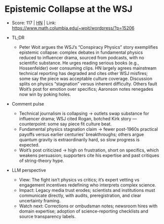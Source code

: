 # Epistemic Collapse at the WSJ

- Score: 117 | [HN](https://news.ycombinator.com/item?id=45224649) | Link: https://www.math.columbia.edu/~woit/wordpress/?p=15206

- TL;DR
    - Peter Woit argues the WSJ’s “Conspiracy Physics” story exemplifies epistemic collapse: complex debates in fundamental physics reduced to influencer drama, sourced from podcasts, with no scientific substance. He urges reading serious books (e.g., Hossenfelder) over consuming clips. HN largely agrees mainstream technical reporting has degraded and cites other WSJ misfires; some say the piece was acceptable culture coverage. Discussion splits on physics “stagnation” versus inherent difficulty. Others fault Woit’s post for emotion over specifics; Aaronson notes renegades now win by poking holes.

- Comment pulse
    - Technical journalism is collapsing → outlets swap substance for influencer drama; WSJ cited Rogan, botched Kirk story — counterpoint: some say piece fit culture beat.
    - Fundamental physics stagnation claim → fewer post-1960s practical payoffs versus earlier centuries’ breakthroughs; others argue quantum gravity is extraordinarily hard, so slow progress is expected.
    - Woit’s post criticized → high on frustration, short on specifics, which weakens persuasion; supporters cite his expertise and past critiques of string-theory hype.

- LLM perspective
    - View: The fight isn’t physics vs critics; it’s expert vetting vs engagement incentives redefining who interprets complex science.
    - Impact: Legacy media trust erodes; scientists and institutions must communicate directly, with audits, preregistration, and clear uncertainty framing.
    - Watch next: Corrections or ombudsman notes; newsroom hires with domain expertise; adoption of science-reporting checklists and source transparency labels.
